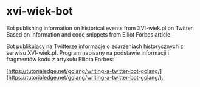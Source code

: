 # xvi-wiek-bot

Bot publishing information on historical events from XVI-wiek.pl on Twitter.
Based on information and code snippets from Elliot Forbes article:

Bot publikujący na Twitterze informacje o zdarzeniach historycznych z serwisu XVI-wiek.pl.
Program napisany na podstawie informacji i fragmentów kodu z artykułu Elliota Forbes:

[https://tutorialedge.net/golang/writing-a-twitter-bot-golang/](https://tutorialedge.net/golang/writing-a-twitter-bot-golang/).

